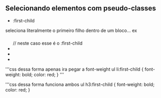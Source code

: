 ## Selecionando elementos com pseudo-classes

* :first-child

seleciona literalmente o primeiro filho dentro  de um bloco... ex

<ul>
    <h3></h3> // neste caso esse é o :first-child
    <li></li>
    <li></li>
    <li></li>
</ul>

'''css     dessa forma apenas ira pegar a font-weight
ul li:first-child {
    font-weight: bold;
    color: red;
}
'''

'''css     dessa forma funciona ambos
ul h3:first-child {
    font-weight: bold;
    color: red;
}